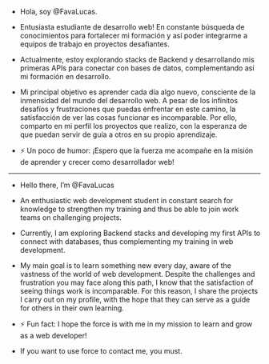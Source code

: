 - Hola, soy @FavaLucas.
  
- Entusiasta estudiante de desarrollo web! En constante búsqueda de conocimientos para fortalecer mi formación y así poder integrarme a equipos de trabajo en proyectos desafiantes.
- Actualmente, estoy explorando stacks de Backend y desarrollando mis primeras APIs para conectar con bases de datos, complementando así mi formación en desarrollo.
  
- Mi principal objetivo es aprender cada día algo nuevo, consciente de la inmensidad del mundo del desarrollo web.
  A pesar de los infinitos desafíos y frustraciones que puedas enfrentar en este camino, la satisfacción de ver las cosas funcionar es incomparable.
  Por ello, comparto en mi perfil los proyectos que realizo, con la esperanza de que puedan servir de guía a otros en su propio aprendizaje.
  
- ⚡ Un poco de humor: ¡Espero que la fuerza me acompañe en la misión de aprender y crecer como desarrollador web!

*************************************************************************************************************************************************

- Hello there, I’m @FavaLucas
  
- An enthusiastic web development student in constant search for knowledge to strengthen my training and thus be able to join work teams on challenging projects.
- Currently, I am exploring Backend stacks and developing my first APIs to connect with databases, thus complementing my training in web development.
  
- My main goal is to learn something new every day, aware of the vastness of the world of web development. Despite the challenges and frustration you may face along this path, I know that the satisfaction of seeing things work is incomparable. For this reason, I share the projects I carry out on my profile, with the hope that they can serve as a guide for others in their own learning.
  

- ⚡ Fun fact: I hope the force is with me in my mission to learn and grow as a web developer!
- If you want to use force to contact me, you must.

<!---
FavaLucas/FavaLucas is a ✨ special ✨ repository because its `README.md` (this file) appears on your GitHub profile.
You can click the Preview link to take a look at your changes.
--->
